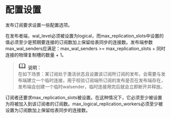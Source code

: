# 配置设置

发布订阅要求设置一些配置选项。

在发布者端，wal_level必须被设置为logical，而max_replication_slots中设置的值必须至少是预期要连接的订阅数加上保留给表同步的连接数。发布端参数max_wal_senders应满足：max_wal_senders >= max_replication_slots + 同时连接的物理复制槽的数量 + 1。

>![](public_sys-resources/icon-note.png) **说明：**  
>在如下场景：某订阅处于激活状态且设置该订阅所订阅的发布，会需要与发布端建立一个临时连接，用于校验订阅端所订阅的发布是否在发布端存在，发布端会创建一个临时walsender，临时连接用完后就会立即断开并释放。


订阅者还要求max_replication_slots被设置。在这种情况下，它必须至少被设置为将被加入到该订阅者的订阅数。max_logical_replication_workers必须至少被设置为订阅数加上保留给表同步的连接数。